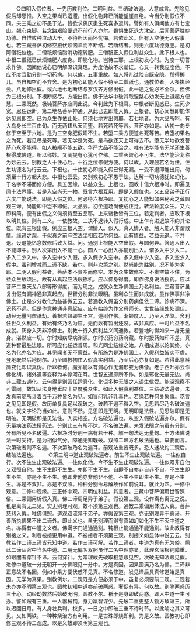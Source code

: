 <!-- { "loadSidebar": true } -->
　　○四明入假位者。一先历教判位。二明利益。三结破法遍。人意咸言。先除见假后却思惟。入空之果尚已迢遰。出假化物非已所能望崖自绝。今当分别假位不同。夫三乘之初不愚于法。皆欲求佛厌患生死喜多退转。譬如有人俱闻他方有七宝山。翘心束脚。若念路艰险便退不前行人亦尔。畏惧生死退大沈空。后闻菩萨胜妙功德。自惟败种泣动大千。不待所因而怀忧悔。若依此义。但有入空便无入假事也。若三藏菩萨初修空狼伏烦恼羊而不断结。若断结者。则无六度功德身肥。是初阿僧祇位也。二僧祇烦恼脂消功德转肥。三僧祇正入假位利益众生。此下根人也。中根二僧祇已伏烦恼肥六度身。即能化物。岂待三耶。上根初发心时。为度一切誓求作佛。因闻他说心已明解深识真理。为度他故不求断证。心又一转我应度他。不应不度当勤分别一切药病。何以故。五事重故。如人将儿过险自既安隐。那得掷儿。虽自知空而不弃舍。是为初心即能入假不待至二僧祇也。通教位者。人多执经云。八地修出假。或六地七地断结与罗汉齐方修出假。此一途之说必不全尔。但佛为三根分别。下根断惑尽。方能出假。佛于法华中破其取涅槃心劝发无上道起方便慧。二乘既然。极钝菩萨亦应同此说。今判此为下根耳。中根者断见惑已。生死少宽。思任运断。第二地名菩萨神通。从此已去即能入假。上根者。初心闻慧即能体达见思即空。已为众生作依止处。何须七地方出假耶。若七地者。为大品所呵。有大鸟身长三百由旬。而无两翅从天而堕。若死若死等苦。菩萨亦如是。从初一向专修于空至于六地。是为三空身肥假翅不生。若堕二乘方便道名死等苦。若堕初果名之为死。若见尽是死等。若无学是为死。是鸟欲还天上可得去不。堕无学地欲发菩萨心永不能得。如人被阉不能五欲。华严大品不能治之。唯有法华能令无学还生善根得成佛道。所以称妙。又阐提有心犹可作佛。二乘灭智心不可生。法华能治复称为妙云云。别教之人十住心后。十行之位修假方便。何以故。入理般若名为住。住生功德名为行云云。下根也。十住初心即能入假已得无漏。一受不退即能出用。何须至十行方起大悲。中根也云云。又别教初心不愚于法。达解一切功德犹如幻化。于名字不滞而修方便。具五因缘。以益众生。上根也。圆教十信六根净时。即遍见闻十法界事。若是入空尚无一物。既言六根互用。即是入假位也。又五品弟子正行六度广能说法。即是入假之位。何必待六根净耶。又初心之人能知如来秘密之藏圆观三谛。尚能即中岂不即假。大品云。初坐道场尚便成正觉。转法轮度众生。又六即料简。便有出假之义何须待至五品耶。上来诸教皆有三位。若定判者。应取下根以明其位。则有二义。一依教故。二决不退转入假行成。中上乍有进退故不约其论位。既有三根出假。例应三根入空。谓情入。似入。真入情入者。触人能入非谓散情。缘谛之观。于似真之前与空法尘相应若尔何益。此有情益。若益无退。不并退。设退能忆念数修后致大益。问。通别上根能入空出假。与圆何异。答通人出入不能即中。别人次第出入不能一心。圆人一心出入亦能别出入。谓多入中少入二。多入二少入中。多入空中少入假。多入假少入空中。多入假中少入空。多入空少入假中。虽别增减而三谛不缺。若尔。则非次第之别。然尚能为胜别。况不能为劣耶。二明入假利益者。菩萨本不贵空而修空。本为众生故修空。不贵空故不住。为益众生故须出。故有从真起应法眼称机。应以佛身得度。即作佛身说法授药。应以菩萨二乘天龙八部等形得度。而为现之。成就众生净佛国土乃名利益。三藏菩萨虽复出假有漏神通非真起应。世智分别非法眼明。虽利众生而非成就。虽作佛事非净佛土。止是少分教化为益甚微云云。若通教入假虽分别药病但依二谛。诊病不深。识药不远。但是作意神通非真起应。应有始终为作父母师长。世世结缘处处调伏。动经无量阿僧祇劫。善根若熟即生王宫。道树作佛。渐顿度人。乃至入涅槃。舍利住世久久利益。有始有终乃名为应。无而欻有暂出还没。故非真应。一时片益不名成就。灰身入灭非净佛土。别教十行入假利益义同通教。若登地时得如来一身无量身。湛然应一切。尔时知病尽病渊源。尔时识药穷药府藏。尔时授药如印不差。真道种智最胜法眼。所可应化任运普周。和光同尘结缘之始。八相成道以论其终。亦名为化亦名为应。其见闻者无不蒙益。有所施为是净佛国土。入假利益皆实不虚。登地既然后地例尔。乃至圆教初住入假真实利益。乃至后心亦复如是。若得此意料简变化即识真伪。所以者何。魔亦能以有漏心作无漏形变为佛像。老子西升亦云作佛化胡。诸外道等变释为羊停河在耳。世智五通靡所不作。如是邪化无量无边。尚非三藏五通化。云何得是别圆任运真化。化语多种无眼之人谬生信受。能深观察不可雷同。故知从法身地垂应十界度脱众生。如此入假真利益位。三结破法遍者。未发真前随所计着百千万种皆名为见。如盲问乳非乳真色。若绳若杵何关象事。呓言之见见即是假。故历单复具足以观破之。破若不遍不得入空。见思若尽乃名破法遍也。就文字论乃当如此。意则不然。见思即是无明。无明即是法性。见思破即是无明破。无明破即是见法性。入实相空。方名破法遍也。从空入假破法遍亦尔。假有无量病法药法授药法。分别此三有所不达。不名破法遍。未发法眼之前虽有分别。分有所见不名破遍。六根净时分别一病有若干种。解一句法达无量句。十方诸佛说法一时受持。是为相似气分。障通无知既破。双照二谛方名破法遍也。举要而言。次第破者则不名遍。不次第破乃名为遍耳。前观法重沓既多。恐人迷故约二观后。结破法遍也。
　　○第三明中道止观破法遍者。前生不生止观破法遍。一往似自行。次不生生止观破法遍。一往似化他。今不生不生止观破法遍。一往似双非自他又双照自他。生不生即不生生。亦即不生不生。自即不自亦非自非不自。不生生即生不生。亦是不生不生。他即非他亦非他非不他。不生不生即生不生。亦是不生生。亦是不双非。亦是不双照。种种分别令易解故作如前说耳。就此为四。一修中观意。二修中观缘。三正修中观。四明位利益。其意者。三藏中菩萨偏用世智照俗。二乘偏用析假入真。佛二谛周足异于弟子。假设第三观。设作离有离无之说。秖是离有无二见。实无别理可观。故不须第三观也。通教二乘偏用体法入真。菩萨慈悲入假。唯佛俱照。道观双流异于弟子。亦假设第三观。亦无别理异于真谛。开善所执佛果不出二谛外。即此义也。虽无别理而得有真如幻如化不生不灭中道之名。亦得有中道之义者。佛满字门通通通别。钝根止能通通不能通别。故此教得有别接之义。利者被接更用中道。不被接者不须第三观。别接义如显体中说云云。别教若作二谛三谛皆元知中道。若作三谛可解。若作二谛者。中道为真有无为俗。照此二谛从容中当名中道。二用无偏名双照虽作二名中理亦显。此理玄深根钝障重。如眼闇者穿针不谛。云何穿针。为常理故先破取相慧眼见空。次破无知法眼见假。进修中道破一分无明开一分佛眼见一分中。方是真因。因果圆满乃名为佛。二谛非正意故不名因。例如小乘方便伏惑不见真。不名修道。发见谛后具真修道始是真因。无学为真果。别教例尔。二观既是方便必须于中。虽复必须要前二观。二观若未办亦不暇第三观也。圆教初知中道亦前破两惑。奢促有异。何以故。别除两惑历三十心。动经劫数然后始破无明。圆教不尔。秖于是身即破两惑。即入中道一生可办。譬如贼有三重。一人器械钝。身力羸智谋少。先破二重更整人物方破第三。所以迟回日月。有人身壮兵利。权多。一日之中即破三重不待时节。以此喻之其义可见。又如两铁。一种种烧治方有利用。一是古珠即烧即利。为是义故。圆教初心即修三观不待二观成。以是义故即须明第三观也。
